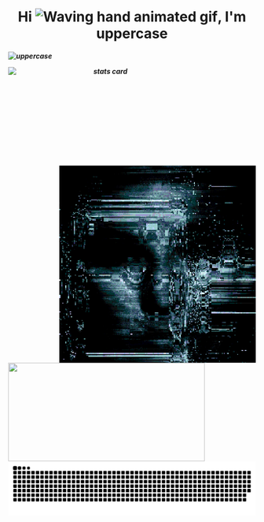 <h1 align="center">Hi <img src="https://raw.githubusercontent.com/nixin72/nixin72/master/wave.gif" 
         alt="Waving hand animated gif"
         height="45"
         width="45" />, I'm uppercase </h1>
<h5 align="center">

<p align="left"> <img src="https://komarev.com/ghpvc/?username=uppercasee&color=fe428e" alt="uppercase"> </p>

<p>
<!-- <a align= "center" href="https://github.com/uppercasee"> -->
<img align="left" alt= "stats card" height="200px" width="400" src="https://github-readme-streak-stats.herokuapp.com/?user=uppercasee&theme=radical">
</p>
<!-- <p>
<img align="right" height="400" width="400" src="https://cdn.dribbble.com/users/2238041/screenshots/4763918/working.gif" /> </a>
</p> -->
<!-- <p>
<img align="right" height="400" width="400" src="./code.gif" /> </a>
</p> -->
<p>
<img align="right" height="400" width="400" src="./Assets/distorted.gif" /> </a>
</p>

<p>
<img align="left" height="200px" width="400" src="https://github-readme-stats-sigma-five.vercel.app/api?username=uppercasee&count_private=true&theme=radical&show_icons=true" />
<!-- <img align="left" height="200px" width="400" src="https://github-readme-stats.vercel.app/api?username=uppercasee&count_private=true&theme=radical&show_icons=true" /> -->
</p>


<!-- ## STATS -->
<!-- <!-- ![Top Langs](https://github-readme-stats.vercel.app/api/top-langs/?username=uppercasee&layout=compact&theme=tokyonight) -->

<!-- ![uppercase's GitHub stats](https://github-readme-stats.vercel.app/api?username=uppercasee&show_icons=true&theme=highcontrast) -->

<!-- <!-- ![Top Langs](https://github-readme-stats.vercel.app/api/top-langs/?username=uppercasee&layout=compact&theme=highcontrast) -->

<!-- ![Streaks](https://github-readme-streak-stats.herokuapp.com/?user=uppercasee&theme=highcontrast) -->

<!-- ## 🎧 listening to: -->
<!-- ![Spotify](https://spotify-github-profile.vercel.app/api/view.svg?uid=g8tveadcopoan4zub26am8xyy&cover_image=true&theme=novatorem&bar_color=53b14f&bar_color_cover=true) -->

<p align="center">
  <img src="https://github.com/uppercasee/uppercasee/raw/output/github-contribution-grid-snake.svg" alt="snake"></center>
</p>
